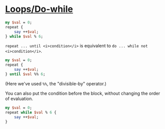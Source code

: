 [1]: https://rosettacode.org/wiki/Loops/Do-while

# [Loops/Do-while][1]



```perl
my $val = 0;
repeat {
    say ++$val;
} while $val % 6;
```


`repeat ... until <i>condition</i>` is equivalent to `do ... while not <i>condition</i>`.

```perl
my $val = 0;
repeat {
    say ++$val;
} until $val %% 6;
```


(Here we've used `%%`, the "divisible-by" operator.)



You can also put the condition before the block, without changing the order of evaluation.

```perl
my $val = 0;
repeat while $val % 6 {
    say ++$val;
}
```
